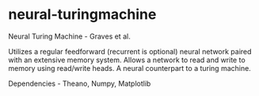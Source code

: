 # neural-turingmachine
Neural Turing Machine - Graves et al.

Utilizes a regular feedforward (recurrent is optional) neural network paired with an extensive memory system. Allows a network to read and write to memory using read/write heads. A neural counterpart to a turing machine.

Dependencies - Theano, Numpy, Matplotlib 
